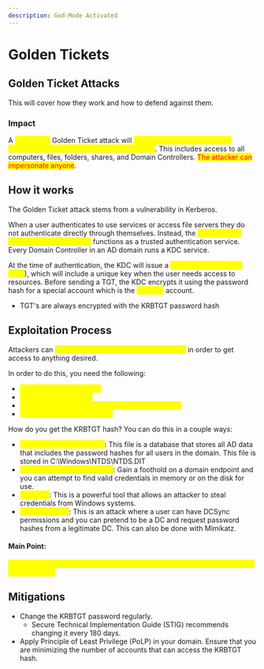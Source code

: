 ```yaml
---
description: God-Mode Activated
---
```


# Golden Tickets

## Golden Ticket Attacks

This will cover how they work and how to defend against them.

### Impact

A <mark style="color:yellow;">successful</mark> Golden Ticket attack will <mark style="color:yellow;">give the attacker access to an organization's entire Active Directory domain</mark>. This includes access to all computers, files, folders, shares, and Domain Controllers. <mark style="color:red;">The attacker can impersonate anyone</mark>.

## How it works

The Golden Ticket attack stems from a vulnerability in Kerberos.

When a user authenticates to use services or access file servers they do not authenticate directly through themselves. Instead, the <mark style="color:yellow;">Kerberos Key Distribution Center (KDC)</mark> functions as a trusted authentication service. Every Domain Controller in an AD domain runs a KDC service.

At the time of authentication, the KDC will issue a <mark style="color:yellow;">Ticket Granting Ticket (TGT</mark>), which will include a unique key when the user needs access to resources. Before sending a TGT, the KDC encrypts it using the password hash for a special account which is the <mark style="color:yellow;">KRBTGT</mark> account.

* TGT's are always encrypted with the KRBTGT password hash

## Exploitation Process

Attackers can <mark style="color:yellow;">bypass the KDC and create TGT's at will</mark> in order to get access to anything desired.&#x20;

In order to do this, you need the following:

* <mark style="color:yellow;">The FQDN of the domain</mark>
* <mark style="color:yellow;">The SID of the domain</mark>
* <mark style="color:yellow;">The username of the account to be impersonated</mark>
* <mark style="color:yellow;">The KRBTGT password hash</mark>

How do you get the KRBTGT hash? You can do this in a couple ways:

* <mark style="color:yellow;">Stealing the NTDS.DIT file</mark>: This file is a database that stores all AD data that includes the password hashes for all users in the domain. This file is stored in C:\Windows\NTDS\NTDS.DIT
* <mark style="color:yellow;">Compromising a workstation</mark>: Gain a foothold on a domain endpoint and you can attempt to find valid credentials in memory or on the disk for use.
* <mark style="color:yellow;">Mimikatz</mark>: This is a powerful tool that allows an attacker to steal credentials from Windows systems.
* <mark style="color:yellow;">DCSync Attack</mark>: This is an attack where a user can have DCSync permissions and you can pretend to be a DC and request password hashes from a legitimate DC. This can also be done with Mimikatz.

#### Main Point:

<mark style="color:yellow;">If you obtain the KRBTGT hash, you can do anything you want, it is indeed a Golden Ticket.</mark>

## Mitigations

* Change the KRBTGT password regularly.
  * Secure Technical Implementation Guide (STIG) recommends changing it every 180 days.
* Apply Principle of Least Privilege (PoLP) in your domain. Ensure that you are minimizing the number of accounts that can access the KRBTGT hash.
